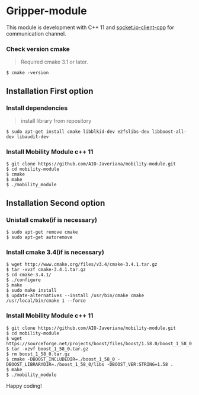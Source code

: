 # Gripper-module

This module is development with C++ 11 and [socket.io-client-cpp](https://github.com/socketio/socket.io-client-cpp) for communication channel.
### Check version cmake
> Required cmake 3.1 or later.

    $ cmake -version

## Installation First option

### Install dependencies    
> install library from repository

    $ sudo apt-get install cmake libblkid-dev e2fslibs-dev libboost-all-dev libaudit-dev
    
### Install Mobility Module c++ 11
    $ git clone https://github.com/AIO-Javeriana/mobility-module.git
    $ cd mobility-module
    $ cmake
    $ make
    $ ./mobility_module

## Installation Second option

### Unistall cmake(if is necessary) 
    $ sudo apt-get remove cmake
    $ sudo apt-get autoremove
### Install cmake 3.4(if is necessary)
    $ wget http://www.cmake.org/files/v3.4/cmake-3.4.1.tar.gz 
    $ tar -xvzf cmake-3.4.1.tar.gz 
    $ cd cmake-3.4.1/ 
    $ ./configure 
    $ make 
    $ sudo make install
    $ update-alternatives --install /usr/bin/cmake cmake /usr/local/bin/cmake 1 --force

### Install Mobility Module c++ 11
	
    $ git clone https://github.com/AIO-Javeriana/mobility-module.git
    $ cd mobility-module
    $ wget https://sourceforge.net/projects/boost/files/boost/1.58.0/boost_1_58_0.tar.gz
    $ tar -xzvf boost_1_58_0.tar.gz
    $ rm boost_1_58_0.tar.gz
    $ cmake -DBOOST_INCLUDEDIR=./boost_1_58_0 -DBOOST_LIBRARYDIR=./boost_1_58_0/libs -DBOOST_VER:STRING=1.58 .
    $ make
    $ ./mobility_module

Happy coding!


